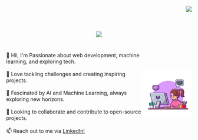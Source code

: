 <p align="right">
  <img src="https://visitcount.itsvg.in/api?id=deepali-2303&icon=0&color=0"/>
</p>

<h1 align="center">
  <a href="https://git.io/typing-svg">
    <img src="https://readme-typing-svg.herokuapp.com/?lines=👋%20Hey%20there%2C%20welcome%20to%20my%20GitHub%20space%20!%20&center=true&size=30&width=700&height=60&font=Montserrat&color=ffffff&vCenter=true" />
  </a>
</h1>




<!-- About Me Section -->
<div style="display: flex; justify-content: space-around; align-items: center;">
  <p>
    👋 Hii, I'm Passionate about web development, machine learning, and exploring tech.
    <br><br>
    🚀 Love tackling challenges and creating inspiring projects.
    <br><br>
    🧠 Fascinated by AI and Machine Learning, always exploring new horizons.
    <br><br>
    🌟 Looking to collaborate and contribute to open-source projects.
    <br><br>
    📫 Reach out to me via <a href = "http://www.linkedin.com/in/deepali-daga">LinkedIn!</>
  </p>
  
  <img src="readme.gif" width="200" />
</div>
